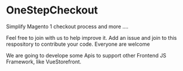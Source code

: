 # OneStepCheckout

Simplify Magento 1 checkout process and more .... 

Feel free to join with us to help improve it. Add an issue and join to this respository to contribute your code. Everyone are welcome

We are going to develope some Apis to support other Frontend JS Framework, like VueStorefront.
